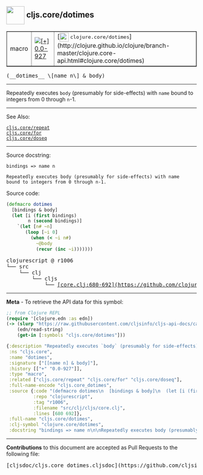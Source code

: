 ## <img width="48px" valign="middle" src="http://i.imgur.com/Hi20huC.png"> cljs.core/dotimes

 <table border="1">
<tr>

<td>macro</td>
<td><a href="https://github.com/cljsinfo/cljs-api-docs/tree/0.0-927"><img valign="middle" alt="[+] 0.0-927" src="https://img.shields.io/badge/+-0.0--927-lightgrey.svg"></a> </td>
<td>
[<img height="24px" valign="middle" src="http://i.imgur.com/1GjPKvB.png"> <samp>clojure.core/dotimes</samp>](http://clojure.github.io/clojure/branch-master/clojure.core-api.html#clojure.core/dotimes)
</td>
</tr>
</table>

 <samp>
(__dotimes__ \[name n\] & body)<br>
</samp>

---

Repeatedly executes `body` (presumably for side-effects) with `name` bound to
integers from 0 through `n`-1.

---


See Also:

[`cljs.core/repeat`](cljs.core_repeat.md)<br>
[`cljs.core/for`](cljs.core_for.md)<br>
[`cljs.core/doseq`](cljs.core_doseq.md)<br>

---

Source docstring:

```
bindings => name n

Repeatedly executes body (presumably for side-effects) with name
bound to integers from 0 through n-1.
```

Source code:

```clj
(defmacro dotimes
  [bindings & body]
  (let [i (first bindings)
        n (second bindings)]
    `(let [n# ~n]
       (loop [~i 0]
         (when (< ~i n#)
           ~@body
           (recur (inc ~i)))))))
```

 <pre>
clojurescript @ r1006
└── src
    └── clj
        └── cljs
            └── <ins>[core.clj:680-692](https://github.com/clojure/clojurescript/blob/r1006/src/clj/cljs/core.clj#L680-L692)</ins>
</pre>


---

__Meta__ - To retrieve the API data for this symbol:

```clj
;; from Clojure REPL
(require '[clojure.edn :as edn])
(-> (slurp "https://raw.githubusercontent.com/cljsinfo/cljs-api-docs/catalog/cljs-api.edn")
    (edn/read-string)
    (get-in [:symbols "cljs.core/dotimes"]))
```

```clj
{:description "Repeatedly executes `body` (presumably for side-effects) with `name` bound to\nintegers from 0 through `n`-1.",
 :ns "cljs.core",
 :name "dotimes",
 :signature ["[[name n] & body]"],
 :history [["+" "0.0-927"]],
 :type "macro",
 :related ["cljs.core/repeat" "cljs.core/for" "cljs.core/doseq"],
 :full-name-encode "cljs.core_dotimes",
 :source {:code "(defmacro dotimes\n  [bindings & body]\n  (let [i (first bindings)\n        n (second bindings)]\n    `(let [n# ~n]\n       (loop [~i 0]\n         (when (< ~i n#)\n           ~@body\n           (recur (inc ~i)))))))",
          :repo "clojurescript",
          :tag "r1006",
          :filename "src/clj/cljs/core.clj",
          :lines [680 692]},
 :full-name "cljs.core/dotimes",
 :clj-symbol "clojure.core/dotimes",
 :docstring "bindings => name n\n\nRepeatedly executes body (presumably for side-effects) with name\nbound to integers from 0 through n-1."}

```

---

__Contributions__ to this document are accepted as Pull Requests to the following file:

 <pre>
[cljsdoc/cljs.core_dotimes.cljsdoc](https://github.com/cljsinfo/cljs-api-docs/blob/master/cljsdoc/cljs.core_dotimes.cljsdoc)
</pre>

